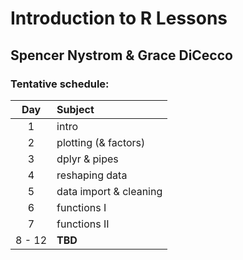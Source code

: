 # Introduction to R Lessons
## Spencer Nystrom & Grace DiCecco

### Tentative schedule:
|Day | Subject |
|:--:|:---|
|1  |intro |
|2  |plotting (& factors) |
|3  |dplyr & pipes |
|4  |reshaping data |
|5  |data import & cleaning |
|6  |functions I |
|7  |functions II |
|8 - 12 | **TBD** |

